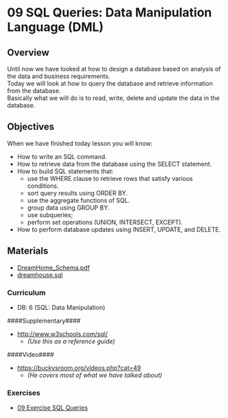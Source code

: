 09 SQL Queries: Data Manipulation Language (DML)
===============

## Overview ##
Until now we have looked at how to design a database based on analysis of the data and business requirements.  
Today we will look at how to query the database and retrieve information from the database.   
Basically what we will do is to read, write, delete and update the data in the database.


## Objectives ##
When we have finished today lesson you will know:   
* How to write an SQL command.* How to retrieve data from the database using the SELECT statement.* How to build SQL statements that:  * use the WHERE clause to retrieve rows that satisfy various conditions.  * sort query results using ORDER BY.  * use the aggregate functions of SQL.  * group data using GROUP BY.
  * use subqueries;  * perform set operations (UNION, INTERSECT, EXCEPT).* How to perform database updates using INSERT, UPDATE, and DELETE.

## Materials ##

* [DreamHome_Schema.pdf](https://github.com/KEACS/DAT14V1/raw/master/2nd_semester/09_sql_queries_dml/DreamHome_Schema.pdf)
* [dreamhouse.sql](https://github.com/KEACS/DAT14V1/blob/master/2nd_semester/09_sql_queries_dml/DreamHome.sql)   

### Curriculum ###
* DB: 6 (SQL: Data Manipulation) 

####Supplementary####
* http://www.w3schools.com/sql/
  * _(Use this as a reference guide)_

####Video####
* https://buckysroom.org/videos.php?cat=49
  * _(He covers most of what we have talked about)_
  
### Exercises ###
* [09 Exercise SQL Queries](https://docs.google.com/document/d/1b1FFbuD4eLT-Kw5w0p-urgRGwOrYUOBS0T493l-OU78/pub)

